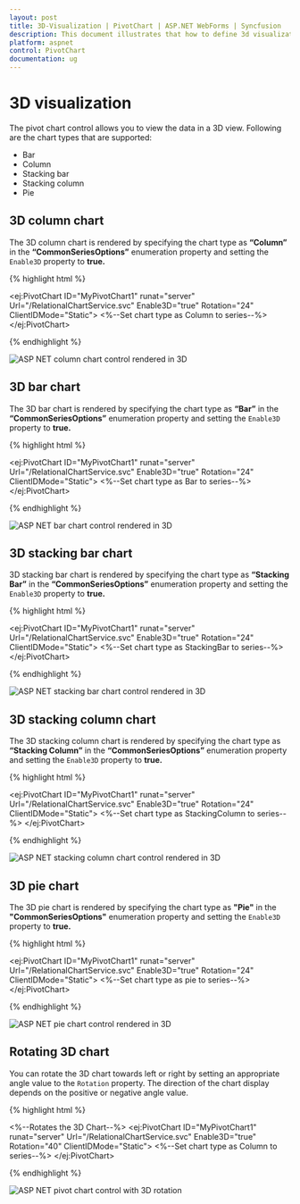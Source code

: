 ```yaml
---
layout: post
title: 3D-Visualization | PivotChart | ASP.NET WebForms | Syncfusion
description: This document illustrates that how to define 3d visualization and its types in ASP.NET PivotChart control
platform: aspnet
control: PivotChart
documentation: ug
---
```


# 3D visualization

The pivot chart control allows you to view the data in a 3D view. Following are the chart types that are supported:

* Bar
* Column
* Stacking bar
* Stacking column
* Pie

## 3D column chart

The 3D column chart is rendered by specifying the chart type as **“Column”** in the **“CommonSeriesOptions”** enumeration property and setting the `Enable3D` property to **true.**

{% highlight html %}

<ej:PivotChart ID="MyPivotChart1" runat="server" Url="/RelationalChartService.svc" Enable3D="true" Rotation="24" ClientIDMode="Static">
    <%--Set chart type as Column to series--%>
    <CommonSeriesOptions Type="Column" />
    <Size Width="100%" Height="460px"></Size>
</ej:PivotChart>

{% endhighlight %}

![ASP NET column chart control rendered in 3D](3D-Visualization_images/column3d.png)

## 3D bar chart

The 3D bar chart is rendered by specifying the chart type as **“Bar”** in the **“CommonSeriesOptions”** enumeration property and setting the `Enable3D` property to **true.**

{% highlight html %}

<ej:PivotChart ID="MyPivotChart1" runat="server" Url="/RelationalChartService.svc" Enable3D="true" Rotation="24" ClientIDMode="Static">
    <%--Set chart type as Bar to series--%>
    <CommonSeriesOptions Type="Bar" />
    <Size Width="100%" Height="460px"></Size>
</ej:PivotChart>

{% endhighlight %}

![ASP NET bar chart control rendered in 3D](3D-Visualization_images/bar3d.png)

## 3D stacking bar chart

3D stacking bar chart is rendered by specifying the chart type as **“Stacking Bar”** in the **“CommonSeriesOptions”** enumeration property and setting the `Enable3D` property to **true.**

{% highlight html %}

<ej:PivotChart ID="MyPivotChart1" runat="server" Url="/RelationalChartService.svc" Enable3D="true" Rotation="24" ClientIDMode="Static">
    <%--Set chart type as StackingBar to series--%>
    <CommonSeriesOptions Type="StackingBar" />
    <Size Width="100%" Height="460px"></Size>
</ej:PivotChart>

{% endhighlight %}

![ASP NET stacking bar chart control rendered in 3D](3D-Visualization_images/stackingbar3d.png)

## 3D stacking column chart

The 3D stacking column chart is rendered by specifying the chart type as **“Stacking Column”** in the **“CommonSeriesOptions”** enumeration property and setting the `Enable3D` property to **true.**

{% highlight html %}

<ej:PivotChart ID="MyPivotChart1" runat="server" Url="/RelationalChartService.svc" Enable3D="true" Rotation="24" ClientIDMode="Static">
    <%--Set chart type as StackingColumn to series--%>
    <CommonSeriesOptions Type="StackingColumn" />
    <Size Width="100%" Height="460px"></Size>
</ej:PivotChart>

{% endhighlight %}

![ASP NET stacking column chart control rendered in 3D](3D-Visualization_images/stackingcolumn3d.png)

## 3D pie chart

The 3D pie chart is rendered by specifying the chart type as **"Pie"** in the **"CommonSeriesOptions"** enumeration property and setting the `Enable3D` property to **true.**

{% highlight html %}

<ej:PivotChart ID="MyPivotChart1" runat="server" Url="/RelationalChartService.svc" Enable3D="true" Rotation="24" ClientIDMode="Static">
    <%--Set chart type as pie to series--%>
    <CommonSeriesOptions Type="Pie" />
    <Size Width="100%" Height="460px"></Size>
</ej:PivotChart>

{% endhighlight %}

![ASP NET pie chart control rendered in 3D](3D-Visualization_images/pie3d.png)

## Rotating 3D chart

You can rotate the 3D chart towards left or right by setting an appropriate angle value to the `Rotation` property. The direction of the chart display depends on the positive or negative angle value.

{% highlight html %}

<%--Rotates the 3D Chart--%>
<ej:PivotChart ID="MyPivotChart1" runat="server" Url="/RelationalChartService.svc"  Enable3D="true" Rotation="40" ClientIDMode="Static">
    <%--Set chart type as Column to series--%>
    <CommonSeriesOptions Type="Column" />
    <Size Width="100%" Height="460px"></Size>
 </ej:PivotChart>

{% endhighlight %}

![ASP NET pivot chart control with 3D rotation](3D-Visualization_images/rotation3d.png)


